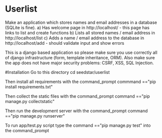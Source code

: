 # Userlist

Make an application which stores names and email addresses in a database (SQLite is fine). a) Has welcome page in http://localhost/ - this page has links to list and create functions b) Lists all stored names / email address in http://localhost/list c) Adds a name / email address to the database in http://localhost/add - should validate input and show errors

This is a django based application so please make sure you use correctly all of django infrastructure (form, template inheritance, ORM). Also make sure the app does not have major security problems: CSRF, XSS, SQL Injection.

#Installation
Go to this directory
cd seedstar/userlist

Then install all requirements with
the command_prompt commmand
=="pip install requirements.txt"

Then collect the static files with
the command_prompt command
=="pip manage.py collectstatic"

Then run the development server with
the command_prompt command
=="pip manage.py runserver"

To run app/test.py script type the command
=="pip manage.py test"
into the command_prompt
